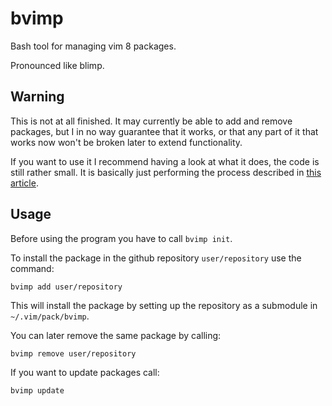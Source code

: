 # bvimp

Bash tool for managing vim 8 packages.

Pronounced like blimp.

## Warning

This is not at all finished. It may currently be able to add and remove packages, but I in no way guarantee that it works, or that any part of it that works now won't be broken later to extend functionality.

If you want to use it I recommend having a look at what it does, the code is still rather small. It is basically just performing the process described in [this article](https://shapeshed.com/vim-packages/).

## Usage

Before using the program you have to call `bvimp init`.

To install the package in the github repository `user/repository` use the command:

    bvimp add user/repository

This will install the package by setting up the repository as a submodule in `~/.vim/pack/bvimp`.

You can later remove the same package by calling:

    bvimp remove user/repository

If you want to update packages call:

    bvimp update
